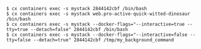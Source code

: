 <!-- usedin: [ _includes/_inlines/Toolbelt/Maestro/containers/containers_example-4.md] -->

```
$ cx containers exec -s mystack 2844142cbf /bin/bash
$ cx containers exec -s mystack web.pro-active-quick-witted-dinosaur /bin/bash
$ cx containers exec -s mystack --docker-flags="--interactive=true --tty=true --detach=false" 2844142cbf /bin/bash
$ cx containers exec -s mystack --docker-flags="--interactive=false --tty=false --detach=true" 2844142cbf /tmp/my_background_command
```
